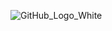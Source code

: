 ![GitHub_Logo_White](https://github.com/jrichy1/stackblitz-webcontainer-api-starter-amh59e/assets/128091138/bdeba40c-e7c6-44dd-a46b-b02a7fe97a07)
